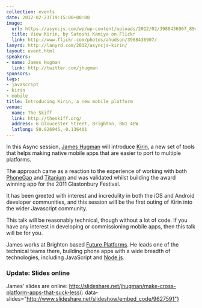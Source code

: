 ```yaml
---
collection: events
date: 2012-02-23T19:15:00+00:00
image: 
  url: https://asyncjs.com/wp/wp-content/uploads/2012/02/3988436907_89e174e004_o.jpg
  title: View Kirin, by Satoshi Kamiya on Flickr
  link: http://www.flickr.com/photos/ahudson/3988436907/
lanyrd: http://lanyrd.com/2012/asyncjs-kirin/
layout: event.html
speakers:
- name: James Hugman
  link: http://twitter.com/jhugman
sponsors: 
tags: 
- javascript
- kirin
- mobile
title: Introducing Kirin, a new mobile platform
venue: 
  name: The Skiff
  link: http://theskiff.org/
  address: 6 Gloucester Street, Brighton, BN1 4EW
  latlong: 50.826945,-0.136401
---
```


<p>
<span class="summary">In this Async session, <a href="http://twitter.com/jhugman">James Hugman</a> will introduce <a href="https://github.com/kirinjs/kirin">Kirin</a>, a new set of tools that helps making native mobile apps that are easier to port to multiple platforms.</span>
</p>

<p>The approach came as a reaction to the experience of working with both <a href="https://asyncjs.com/phonegap/">PhoneGap</a> and <a href="https://asyncjs.com/titanium/">Titanium</a> and was validated whilst building the award winning app for the 2011 Glastonbury Festival.</p>

<p>It has been greeted with interest and incredulity in both the iOS and Android developer communities, and this session will be the first outing of Kirin into the wider Javascript community.</p>

<p>This talk will be reasonably technical, though without a lot of code. If you have any interest in developing or commissioning mobile apps, then this talk will be for you.</p>

<p>James works at Brighton based <a href="http://www.futureplatforms.com">Future Platforms</a>. He leads one of the technical teams there, building phone apps with a wide breadth of technologies, including JavaScript and <a href="https://asyncjs.com/nodejs/">Node.js</a>.</p>

### Update: Slides online

James' slides are online: <http://slideshare.net/jhugman/make-cross-platform-apps-that-suck-less>{: data-slides="http://www.slideshare.net/slideshow/embed_code/9627591"}
